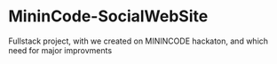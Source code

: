 # MininCode-SocialWebSite
Fullstack project, with we created on MININCODE hackaton, and which need for major improvments
